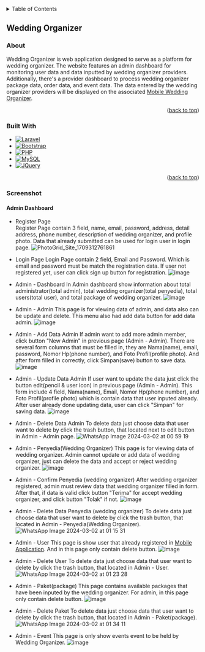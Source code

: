<!-- Improved compatibility of back to top link: See: https://github.com/othneildrew/Best-README-Template/pull/73 -->
<a name="readme-top"></a>
<!--
*** Thanks for checking out the Best-README-Template. If you have a suggestion
*** that would make this better, please fork the repo and create a pull request
*** or simply open an issue with the tag "enhancement".
*** Don't forget to give the project a star!
*** Thanks again! Now go create something AMAZING! :D
-->


<!-- TABLE OF CONTENTS -->
<details>
  <summary>Table of Contents</summary>
  <ol>
    <li>
      <a href="#wedding-organizer">Wedding Organizer</a>
      <ul>
        <li><a href="#about">About</a></li>
        <li><a href="#built-with">Built With</a></li>
        <li><a href="#screenshot">Screenshot</a></li>
      </ul>
    </li>
  </ol>
</details>


## Wedding Organizer

### About

Wedding Organizer is web application designed to serve as a platform for wedding organizer. The website features an admin dashboard for monitoring user data and data inputted by wedding organizer providers. Additionally, there's a provider dashboard to process wedding organizer package data, order data, and event data. The data entered by the wedding organizer providers will be displayed on the associated <a href="https://github.com/cre-tech-id/Mobile-Apps/tree/master/Wedding-Oraganizer">Mobile Wedding Organizer</a>.

<p align="right">(<a href="#readme-top">back to top</a>)</p>

### Built With

* [![Laravel][Laravel.com]][Laravel-url]
* [![Bootstrap][Bootstrap.com]][Bootstrap-url]
* [![PHP][PHP.com]][PHP-url]
* [![MySQL][MySQL.com]][MySQL-url]
* [![JQuery][JQuery.com]][JQuery-url]

<p align="right">(<a href="#readme-top">back to top</a>)</p>

### Screenshot
#### Admin Dashboard

* Register Page
  <br>Register Page contain 3 field, name, email, password, address, detail address, phone number, description of wedding organizer, and profile photo. Data that already submitted can be used for login user in login page.
  ![PhotoGrid_Site_1709312761861](https://github.com/cre-tech-id/Web-Apps/assets/56110716/7f557405-50da-4ffe-87ad-27ae0ff3173f)
  
* Login Page
Login Page contain 2 field, Email and Password. Which is email and password must be match the registration data. If user not registered yet, user can click sign up button for registration.
![image](https://github.com/cre-tech-id/Web-Apps/assets/56110716/b052bb81-8b8e-43eb-a20a-9dc65c795a82)

* Admin - Dashboard
  In Admin dashboard show information about total administrator(total admin), total wedding organizer(total penyedia), total users(total user), and total package of wedding organizer.
  ![image](https://github.com/cre-tech-id/Web-Apps/assets/56110716/1d7f43bb-af0e-438c-a9d0-6879c8914a03)
  
* Admin - Admin
  This page is for viewing data of admin, and data also can be update and delete. This menu also had add data button for add data admin.
  ![image](https://github.com/cre-tech-id/Web-Apps/assets/56110716/8588cc6e-07f9-4d1a-aec1-3b528b4c74ee)

* Admin - Add Data Admin
  If admin want to add more admin member, click button "New Admin" in previous page (Admin - Admin). There are several form columns that must be filled in, they are Nama(name), email, password, Nomor Hp(phone number), and Foto Profil(profile photo). And after form filled in correctly, click Simpan(save) button to save data.
  ![image](https://github.com/cre-tech-id/Web-Apps/assets/56110716/21436e6c-7118-4abe-b1ea-cbb616310bf8)
  
* Admin - Update Data Admin
  If user want to update the data just click the button edit(pencil & user icon) in previous page (Admin - Admin). This form include 4 field, Nama(name), Email, Nomor Hp(phone number), and Foto Profil(profile photo) which is contain data that user inputed already. After user already done updating data, user can click "Simpan" for saving data.
  ![image](https://github.com/cre-tech-id/Web-Apps/assets/56110716/0cec3d95-c2d8-4d0f-ac1c-d5741131e49e)
  
* Admin - Delete Data Admin
  To delete data just choose data that user want to delete by click the trash button, that located next to edit button in Admin - Admin page.
  ![WhatsApp Image 2024-03-02 at 00 59 19](https://github.com/cre-tech-id/Web-Apps/assets/56110716/69780678-7c18-463e-bdd0-3fdc384c399f)
  
* Admin - Penyedia(Wedding Organizer)
  This page is for viewing data of wedding organizer. Admin cannot update or add data of wedding organizer, just can delete the data and accept or reject wedding organizer.
  ![image](https://github.com/cre-tech-id/Web-Apps/assets/56110716/a60c0678-3d85-4b9d-b740-0c263cf4cbed)
  
* Admin - Confirm Penyedia (wedding organizer)
  After wedding organizer registered, admin must review data that wedding organizer filled in form. After that, if data is    valid click button "Terima" for accept wedding organizer, and click button "Tolak" if not.
  ![image](https://github.com/cre-tech-id/Web-Apps/assets/56110716/b5e9a8d2-fc2c-4701-939c-7987543bf9e0)

* Admin - Delete Data Penyedia (wedding organizer)
  To delete data just choose data that user want to delete by click the trash button, that located in Admin - Penyedia(Wedding Organizer).
  ![WhatsApp Image 2024-03-02 at 01 15 31](https://github.com/cre-tech-id/Web-Apps/assets/56110716/7debff2d-e8ad-4c7a-9995-738bc0b676f0)

* Admin - User
  This page is show user that already registered in <a href="https://github.com/cre-tech-id/Mobile-Apps/tree/master/Wedding-Oraganizer">Mobile Application</a>. And in this page only contain delete button.
  ![image](https://github.com/cre-tech-id/Web-Apps/assets/56110716/487c5985-274e-4aab-8984-57a1c086747d)
  
* Admin - Delete User
  To delete data just choose data that user want to delete by click the trash button, that located in Admin - User.
  ![WhatsApp Image 2024-03-02 at 01 23 28](https://github.com/cre-tech-id/Web-Apps/assets/56110716/49130153-b0cc-4945-b37d-2bf8b7f9276a)

* Admin - Paket(package)
  This page contains available packages that have been inputed by the wedding organizer. For admin, in this page only contain delete button.
![image](https://github.com/cre-tech-id/Web-Apps/assets/56110716/d52574eb-db56-4c6e-8973-28275c4776c4)

* Admin - Delete Paket
  To delete data just choose data that user want to delete by click the trash button, that located in Admin - Paket(package).
  ![WhatsApp Image 2024-03-02 at 01 34 11](https://github.com/cre-tech-id/Web-Apps/assets/56110716/db2c2a8c-ab8c-4b1c-86df-ee22a80be715)

* Admin - Event
  This page is only show events event to be held by Wedding Organizer.
  ![image](https://github.com/cre-tech-id/Web-Apps/assets/56110716/ed19b20f-19b4-43b3-9a97-86dba72d1df3)



  











<!-- MARKDOWN LINKS & IMAGES -->
<!-- https://www.markdownguide.org/basic-syntax/#reference-style-links -->
[contributors-shield]: https://img.shields.io/github/contributors/othneildrew/Best-README-Template.svg?style=for-the-badge
[contributors-url]: https://github.com/othneildrew/Best-README-Template/graphs/contributors
[forks-shield]: https://img.shields.io/github/forks/othneildrew/Best-README-Template.svg?style=for-the-badge
[forks-url]: https://github.com/othneildrew/Best-README-Template/network/members
[stars-shield]: https://img.shields.io/github/stars/othneildrew/Best-README-Template.svg?style=for-the-badge
[stars-url]: https://github.com/othneildrew/Best-README-Template/stargazers
[issues-shield]: https://img.shields.io/github/issues/othneildrew/Best-README-Template.svg?style=for-the-badge
[issues-url]: https://github.com/othneildrew/Best-README-Template/issues
[license-shield]: https://img.shields.io/github/license/othneildrew/Best-README-Template.svg?style=for-the-badge
[license-url]: https://github.com/othneildrew/Best-README-Template/blob/master/LICENSE.txt
[linkedin-shield]: https://img.shields.io/badge/-LinkedIn-black.svg?style=for-the-badge&logo=linkedin&colorB=555
[linkedin-url]: https://linkedin.com/in/othneildrew
[product-screenshot]: images/screenshot.png
[Next.js]: https://img.shields.io/badge/next.js-000000?style=for-the-badge&logo=nextdotjs&logoColor=white
[Next-url]: https://nextjs.org/
[React.js]: https://img.shields.io/badge/React-20232A?style=for-the-badge&logo=react&logoColor=61DAFB
[React-url]: https://reactjs.org/
[Vue.js]: https://img.shields.io/badge/Vue.js-35495E?style=for-the-badge&logo=vuedotjs&logoColor=4FC08D
[Vue-url]: https://vuejs.org/
[Angular.io]: https://img.shields.io/badge/Angular-DD0031?style=for-the-badge&logo=angular&logoColor=white
[Angular-url]: https://angular.io/
[Svelte.dev]: https://img.shields.io/badge/Svelte-4A4A55?style=for-the-badge&logo=svelte&logoColor=FF3E00
[Svelte-url]: https://svelte.dev/
[Laravel.com]: https://img.shields.io/badge/Laravel-FF2D20?style=for-the-badge&logo=laravel&logoColor=white
[Laravel-url]: https://laravel.com
[MySQL.com]: https://img.shields.io/badge/mysql-%2300f.svg?style=for-the-badge&logo=mysql&logoColor=white
[MySQL-url]: https://www.mysql.com/
[codeigniter.com]: https://img.shields.io/badge/CodeIgniter-%23EF4223.svg?style=for-the-badge&logo=codeIgniter&logoColor=white
[codeigniter-url]: https://www.codeigniter.com/
[Bootstrap.com]: https://img.shields.io/badge/Bootstrap-563D7C?style=for-the-badge&logo=bootstrap&logoColor=white
[Bootstrap-url]: https://getbootstrap.com
[JQuery.com]: https://img.shields.io/badge/jQuery-0769AD?style=for-the-badge&logo=jquery&logoColor=white
[JQuery-url]: https://jquery.com
[PHP.com]: https://img.shields.io/badge/php-%23777BB4.svg?style=for-the-badge&logo=php&logoColor=white
[PHP-url]: https://www.php.net/
